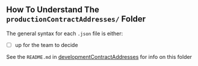 ## How To Understand The `productionContractAddresses/` Folder

The general syntax for each `.json` file is either:

- [ ] up for the team to decide

See the `README.md` in [developmentContractAddresses](../developmentContractAddresses/README.md) for info on this folder

